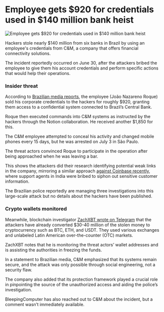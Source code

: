 # Employee gets $920 for credentials used in $140 million bank heist

![Employee gets $920 for credentials used in $140 million bank heist](https://www.bleepstatic.com/content/hl-images/2024/02/06/0_money-bill.jpg)

Hackers stole nearly $140 million from six banks in Brazil by using an employee's credentials from C&M, a company that offers financial connectivity solutions.

The incident reportedly occurred on June 30, after the attackers bribed the employee to give them his account credentials and perform specific actions that would help their operations.

### Insider threat

According to [Brazilian media reports](https://g1.globo.com/sp/sao-paulo/noticia/2025/07/04/ataque-hacker-quem-e-suspeito-de-entregar-acesso-ao-sistema-que-liga-bancos-do-pix.ghtml), the employee (João Nazareno Roque) sold his corporate credentials to the hackers for roughly $920, granting them access to a confidential system connected to Brazil’s Central Bank.

Roque then executed commands into C&M systems as instructed by the hackers through the Notion collaboration. He received another $1,850 for this.

The C&M employee attempted to conceal his activity and changed mobile phones every 15 days, but he was arrested on July 3 in São Paulo.

The threat actors convinced Roque to participate in the operation after being approached when he was leaving a bar.

This shows the attackers did their research identifying potential weak links in the company, mirroring a similar approach [against Coinbase recently](https://www.bleepingcomputer.com/news/security/coinbase-breach-tied-to-bribed-taskus-support-agents-in-india/), where support agents in India were bribed to siphon out sensitive customer information.

The Brazilian police reportedly are managing three investigations into this large-scale attack but no details about the hackers have been published.

### Crypto wallets monitored

Meanwhile, blockchain investigator [ZachXBT wrote on Telegram](https://t.me/investigations/263) that the attackers have already converted $30-40 million of the stolen money to cryptocurrency such as BTC, ETH, and USDT. They used various exchanges and unlabeled Latin American over-the-counter (OTC) markets.

ZachXBT notes that he is monitoring the threat actors’ wallet addresses and is assisting the authorities in freezing the funds.

In a statement to Brazilian media, C&M emphasized that its systems remain secure, and the attack was only possible through social engineering, not a security flaw.

The company also added that its protection framework played a crucial role in pinpointing the source of the unauthorized access and aiding the police’s investigation.

BleepingComputer has also reached out to C&M about the incident, but a comment wasn’t immediately available.